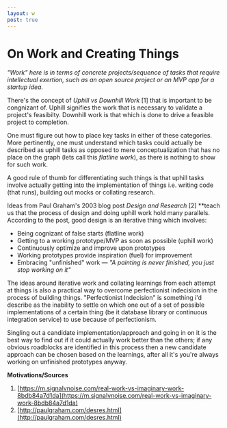 ```yaml
---
layout: w
post: true
---
```

# On Work and Creating Things

*"Work" here is in terms of concrete projects/sequence of tasks that require intellectual exertion, such as an open source project or an MVP app for a startup idea.*

There's the concept of *Uphill vs Downhill Work* [1] that is important to be congnizant of. Uphill signifies the work that is necessary to validate a project's feasibilty. Downhill work is that which is done to drive a feasible project to completion. 

One must figure out how to place key tasks in either of these categories. More pertinently, one must understand which tasks could actually be described as uphill tasks as opposed to mere conceptualization that has no place on the graph (lets call this *flatline work*), as there is nothing to show for such work.

A good rule of thumb for differentiating such things is that uphill tasks involve actually getting into the implementation of things i.e. writing code (that runs), building out mocks or collating research.

Ideas from Paul Graham's 2003 blog post *Design and Research* [2] **teach us that the process of design and doing uphill work hold many parallels. According to the post, good design is an iterative thing which involves:

- Being cognizant of false starts (flatline work)
- Getting to a working prototype/MVP as soon as possible (uphill work)
- Continuously optimize and improve upon prototypes
- Working prototypes provide inspiration (fuel) for improvement
- Embracing "unfinished" work — *"A painting is never finished, you just stop working on it"*

The ideas around iterative work and collating learnings from each attempt at things is also a practical way to overcome perfectionist indecision in the process of building things. "Perfectionist Indecision" is something i'd describe as the inability to settle on which one out of a set of possible implementations of a certain thing (be it database library or continuous integration service) to use because of perfectionism. 

Singling out a candidate implementation/approach and going in on it is the best way to find out if it could actually work better than the others; if any obvious roadblocks are identified in this process then a new candidate approach can be chosen based on the learnings, after all it's you're always working on unfinished prototypes anyway.

**Motivations/Sources**

1. [https://m.signalvnoise.com/real-work-vs-imaginary-work-8bdb84a7d1da](https://m.signalvnoise.com/real-work-vs-imaginary-work-8bdb84a7d1da)
2. [http://paulgraham.com/desres.html](http://paulgraham.com/desres.html)
